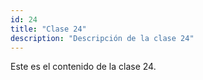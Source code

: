 ```yaml
---
id: 24
title: "Clase 24"
description: "Descripción de la clase 24"
---
```

Este es el contenido de la clase 24.
